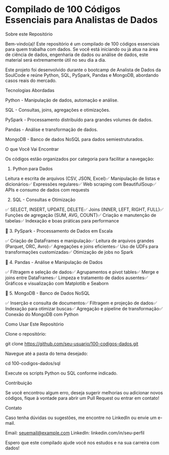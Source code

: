 # Compilado de 100 Códigos Essenciais para Analistas de Dados

Sobre este Repositório

Bem-vindo(a)! Este repositório é um compilado de 100 códigos essenciais para quem trabalha com dados. Se você está iniciando ou já atua na área de ciência de dados, engenharia de dados ou análise de dados, este material será extremamente útil no seu dia a dia.

Este projeto foi desenvolvido durante o bootcamp de Analista de Dados da SoulCode e reúne Python, SQL, PySpark, Pandas e MongoDB, abordando casos reais do mercado.

Tecnologias Abordadas

Python  - Manipulação de dados, automação e análise.

SQL  - Consultas, joins, agregações e otimizações.

PySpark  - Processamento distribuído para grandes volumes de dados.

Pandas  - Análise e transformação de dados.

MongoDB  - Banco de dados NoSQL para dados semiestruturados.

O que Você Vai Encontrar

Os códigos estão organizados por categoria para facilitar a navegação:

1. Python para Dados

Leitura e escrita de arquivos (CSV, JSON, Excel)✅ Manipulação de listas e dicionários✅ Expressões regulares✅ Web scraping com BeautifulSoup✅ APIs e consumo de dados com requests

2. SQL - Consultas e Otimização

✅ SELECT, INSERT, UPDATE, DELETE✅ Joins (INNER, LEFT, RIGHT, FULL)✅ Funções de agregação (SUM, AVG, COUNT)✅ Criação e manutenção de tabelas✅ Indexação e boas práticas para performance

📂 3. PySpark - Processamento de Dados em Escala

✅ Criação de DataFrames e manipulação✅ Leitura de arquivos grandes (Parquet, ORC, Avro)✅ Agregações e joins eficientes✅ Uso de UDFs para transformações customizadas✅ Otimização de jobs no Spark

📂 4. Pandas - Análise e Manipulação de Dados

✅ Filtragem e seleção de dados✅ Agrupamentos e pivot tables✅ Merge e joins entre DataFrames✅ Limpeza e tratamento de dados ausentes✅ Gráficos e visualização com Matplotlib e Seaborn

📂 5. MongoDB - Banco de Dados NoSQL

✅ Inserção e consulta de documentos✅ Filtragem e projeção de dados✅ Indexação para otimizar buscas✅ Agregação e pipeline de transformação✅ Conexão do MongoDB com Python

Como Usar Este Repositório

Clone o repositório:

git clone https://github.com/seu-usuario/100-codigos-dados.git

Navegue até a pasta do tema desejado:

cd 100-codigos-dados/sql

Execute os scripts Python ou SQL conforme indicado.

Contribuição

Se você encontrou algum erro, deseja sugerir melhorias ou adicionar novos códigos, fique à vontade para abrir um Pull Request ou entrar em contato!

Contato

Caso tenha dúvidas ou sugestões, me encontre no LinkedIn ou envie um e-mail.

Email: seuemail@example.com LinkedIn: linkedin.com/in/seu-perfil

Espero que este compilado ajude você nos estudos e na sua carreira com dados!
